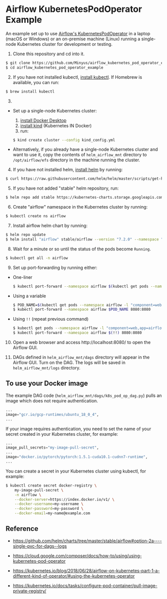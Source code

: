 # Airflow KubernetesPodOperator Example

An example set up to use 
[Airflow's KubernetesPodOperator](https://airflow.apache.org/docs/stable/_api/airflow/contrib/operators/kubernetes_pod_operator/index.html#airflow.contrib.operators.kubernetes_pod_operator.KubernetesPodOperator._set_resources) in a laptop (macOS or Windows) or an on-premise machine (Linux) running a single-node Kubernetes cluster for development or testing.

1. Clone this repository and cd into it. 

```bash
$ git clone https://github.com/Minyus/airflow_kubernetes_pod_operator_example.git
$ cd airflow_kubernetes_pod_operator_example
```

2. If you have not installed kubectl, [install kubectl](https://kubernetes.io/docs/tasks/tools/install-kubectl/). If Homebrew is available, you can run:

```bash
$ brew install kubectl
```

3. 

  - Set up a single-node Kubernetes cluster:

    1. [install Docker Desktop](https://docs.docker.com/desktop/#download-and-install)
    2. [install kind](https://kind.sigs.k8s.io/docs/user/quick-start/#installation) (Kubernetes IN Docker)
    3. run:

    ```bash
    $ kind create cluster --config kind_config.yml
    ```

  - Alternatively, if you already have a single-node Kubernetes cluster and want to use it, copy the contents of `helm_airflow_mnt` directory to `/opt/airflow/efs` directory in the machine running the cluster.


4. If you have not installed helm, [install helm](https://helm.sh/docs/intro/install/) by running: 

```bash
$ curl https://raw.githubusercontent.com/helm/helm/master/scripts/get-helm-3 | bash
```

5. If you have not added "stable" helm repository, run:

```bash
$ helm repo add stable https://kubernetes-charts.storage.googleapis.com/
```

6. Create "airflow" namespace in the Kubernetes cluster by running:

```bash
$ kubectl create ns airflow
```

7. Install airflow helm chart by running:

```bash
$ helm repo update
$ helm install "airflow" stable/airflow --version "7.2.0" --namespace "airflow" --values helm_airflow_values.yml
```

8. Wait for a minute or so until the status of the pods become `Running`.

```bash
$ kubectl get all -n airflow
```

9. Set up port-forwarding by running either:

  - One-liner

    ```bash
    $ kubectl port-forward --namespace airflow $(kubectl get pods --namespace airflow -l "component=web,app=airflow" -o jsonpath="{.items[0].metadata.name}") 8080:8080
    ```

  - Using a variable

    ```bash
    $ POD_NAME=$(kubectl get pods --namespace airflow -l "component=web,app=airflow" -o jsonpath="{.items[0].metadata.name}")
    $ kubectl port-forward --namespace airflow $POD_NAME 8080:8080
    ```
  
  - Using `!!` (repeat previous command)

    ```bash
    $ kubectl get pods --namespace airflow -l "component=web,app=airflow" -o jsonpath="{.items[0].metadata.name}"
    $ kubectl port-forward --namespace airflow $(!!) 8080:8080
    ```

10. Open a web browser and access http://localhost:8080/ to open the Airflow GUI.

11. DAGs defined in `helm_airflow_mnt/dags` directory will appear in the Airflow GUI. Turn on the DAG. The logs will be saved in `helm_airflow_mnt/logs` directory.

## To use your Docker image

The example DAG code (`helm_airflow_mnt/dags/k8s_pod_op_dag.py`) pulls an image which does not require authentication.

```python
...
image="gcr.io/gcp-runtimes/ubuntu_18_0_4",
...
```

If your image requires authentication, you need to set the name of your secret created in your Kubernetes cluster, for example:

```python
...
image_pull_secrets="my-image-pull-secret",
...
image="docker.io/pytorch/pytorch:1.5.1-cuda10.1-cudnn7-runtime",
...
```

You can create a secret in your Kubernetes cluster using kubectl, for example:

```bash
$ kubectl create secret docker-registry \
    my-image-pull-secret \
    -n airflow \
    --docker-server=https://index.docker.io/v1/ \
    --docker-username=my-username \
    --docker-password=my-password \
    --docker-email=my-name@example.com
```

## Reference

- https://github.com/helm/charts/tree/master/stable/airflow#option-2a----single-pvc-for-dags--logs

- https://cloud.google.com/composer/docs/how-to/using/using-kubernetes-pod-operator

- https://kubernetes.io/blog/2018/06/28/airflow-on-kubernetes-part-1-a-different-kind-of-operator/#using-the-kubernetes-operator

- https://kubernetes.io/docs/tasks/configure-pod-container/pull-image-private-registry/
